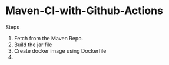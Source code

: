 # Maven-CI-with-Github-Actions

Steps
1. Fetch from the Maven Repo.
2. Build the jar file
3. Create docker image using Dockerfile
4. 
